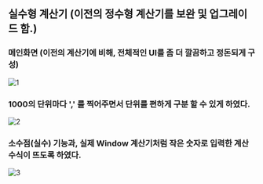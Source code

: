 ## 실수형 계산기 (이전의 정수형 계산기를 보완 및 업그레이드 함.)

### 메인화면 (이전의 계산기에 비해, 전체적인 UI를 좀 더 깔끔하고 정돈되게 구성)
![1](https://user-images.githubusercontent.com/37132897/154781240-5140e162-df5f-4a06-941d-cd56786a6a04.png)

### 1000의 단위마다 ',' 를 찍어주면서 단위를 편하게 구분 할 수 있게 하였다.
![2](https://user-images.githubusercontent.com/37132897/154781244-60402bd3-d09e-4c46-b730-0c7e44c5fff8.png)

### 소수점(실수) 기능과, 실제 Window 계산기처럼 작은 숫자로 입력한 계산수식이 뜨도록 하였다.
![3](https://user-images.githubusercontent.com/37132897/154781248-4416ad58-c5ed-4a37-ba5e-efd7c8f3ea34.png)

